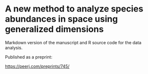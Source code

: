# A new method to analyze species abundances in space using generalized dimensions

Markdown version of the manuscript and R source code for the data analysis. 

Published as a preprint:

https://peerj.com/preprints/745/